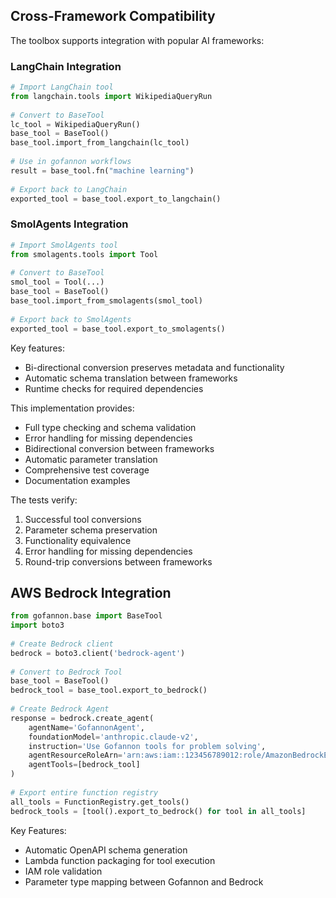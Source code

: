 ## Cross-Framework Compatibility

The toolbox supports integration with popular AI frameworks:

### LangChain Integration

```python  
# Import LangChain tool  
from langchain.tools import WikipediaQueryRun  
  
# Convert to BaseTool  
lc_tool = WikipediaQueryRun()  
base_tool = BaseTool()  
base_tool.import_from_langchain(lc_tool)  
  
# Use in gofannon workflows  
result = base_tool.fn("machine learning")  
  
# Export back to LangChain  
exported_tool = base_tool.export_to_langchain()  
```

### SmolAgents Integration

```python
# Import SmolAgents tool  
from smolagents.tools import Tool  
  
# Convert to BaseTool  
smol_tool = Tool(...)  
base_tool = BaseTool()  
base_tool.import_from_smolagents(smol_tool)  
  
# Export back to SmolAgents  
exported_tool = base_tool.export_to_smolagents()  
```

Key features:

- Bi-directional conversion preserves metadata and functionality
- Automatic schema translation between frameworks
- Runtime checks for required dependencies

This implementation provides:
- Full type checking and schema validation
- Error handling for missing dependencies
- Bidirectional conversion between frameworks
- Automatic parameter translation
- Comprehensive test coverage
- Documentation examples

The tests verify:
1. Successful tool conversions
2. Parameter schema preservation
3. Functionality equivalence
4. Error handling for missing dependencies
5. Round-trip conversions between frameworks

## AWS Bedrock Integration

```python  
from gofannon.base import BaseTool  
import boto3  
  
# Create Bedrock client  
bedrock = boto3.client('bedrock-agent')  
  
# Convert to Bedrock Tool  
base_tool = BaseTool()  
bedrock_tool = base_tool.export_to_bedrock()  
  
# Create Bedrock Agent  
response = bedrock.create_agent(  
    agentName='GofannonAgent',  
    foundationModel='anthropic.claude-v2',  
    instruction='Use Gofannon tools for problem solving',  
    agentResourceRoleArn='arn:aws:iam::123456789012:role/AmazonBedrockExecutionRoleForAgents',  
    agentTools=[bedrock_tool]  
)  
  
# Export entire function registry  
all_tools = FunctionRegistry.get_tools()  
bedrock_tools = [tool().export_to_bedrock() for tool in all_tools] 
```

Key Features:

* Automatic OpenAPI schema generation
* Lambda function packaging for tool execution
* IAM role validation
* Parameter type mapping between Gofannon and Bedrock
